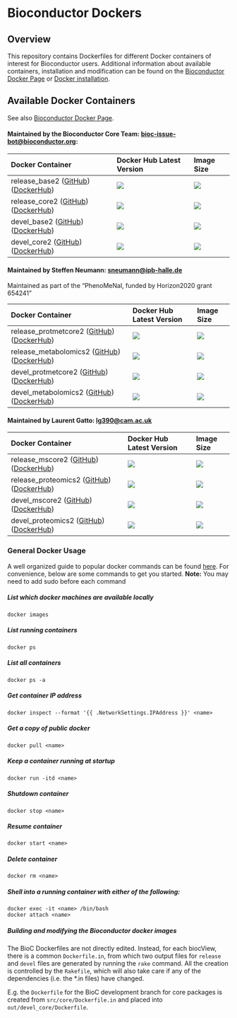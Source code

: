 
# Bioconductor Dockers #

## Overview ##

This repository contains Dockerfiles for different Docker containers of interest
for Bioconductor users.  Additional information about available containers,
installation and modification can be found on the [Bioconductor Docker
Page](http://bioconductor.org/help/docker/) or [Docker
installation](https://docs.docker.com/installation/).


## Available Docker Containers ##

See also [Bioconductor Docker Page](http://bioconductor.org/help/docker/).

#### Maintained by the Bioconductor Core Team: bioc-issue-bot@bioconductor.org:

| Docker Container  | Docker Hub Latest Version  | Image Size
| :------------------------- | :----------------- | :----------
| release_base2 ([GitHub](https://github.com/Bioconductor/bioc_docker/tree/master/out/release_base)) ([DockerHub](https://hub.docker.com/r/bioconductor/release_base2/)) | [![](https://images.microbadger.com/badges/version/bioconductor/release_base2:R3.4.0_Bioc3.5.svg)](https://hub.docker.com/r/bioconductor/release_base2/)  | [![](https://images.microbadger.com/badges/image/bioconductor/release_base2:R3.4.0_Bioc3.5.svg)](https://hub.docker.com/r/bioconductor/release_base2/)
| release_core2 ([GitHub](https://github.com/Bioconductor/bioc_docker/tree/master/out/release_core)) ([DockerHub](https://hub.docker.com/r/bioconductor/release_core2/)) | [![](https://images.microbadger.com/badges/version/bioconductor/release_core2:R3.4.0_Bioc3.5.svg)](https://hub.docker.com/r/bioconductor/release_core2/)  | [![](https://images.microbadger.com/badges/image/bioconductor/release_core2:R3.4.0_Bioc3.5.svg)](https://hub.docker.com/r/bioconductor/release_core2/)
| devel_base2 ([GitHub](https://github.com/Bioconductor/bioc_docker/tree/master/out/devel_base)) ([DockerHub](https://hub.docker.com/r/bioconductor/devel_base2/)) | [![](https://images.microbadger.com/badges/version/bioconductor/devel_base2.svg)](https://hub.docker.com/r/bioconductor/devel_base2/)  | [![](https://images.microbadger.com/badges/image/bioconductor/devel_base2.svg)](https://hub.docker.com/r/bioconductor/devel_base2/) 
| devel_core2 ([GitHub](https://github.com/Bioconductor/bioc_docker/tree/master/out/devel_core)) ([DockerHub](https://hub.docker.com/r/bioconductor/devel_core2/)) | [![](https://images.microbadger.com/badges/version/bioconductor/devel_core2.svg)](https://hub.docker.com/r/bioconductor/devel_core2/)  | [![](https://images.microbadger.com/badges/image/bioconductor/devel_core2.svg)](https://hub.docker.com/r/bioconductor/devel_core2/)


#### Maintained by Steffen Neumann: sneumann@ipb-halle.de
Maintained as part of the “PhenoMeNal, funded by Horizon2020 grant 654241”

| Docker Container  | Docker Hub Latest Version   | Image Size        
| :------------------------- | :------------------ | :---------- 
| release_protmetcore2 ([GitHub](https://github.com/Bioconductor/bioc_docker/tree/master/out/release_protmetcore)) ([DockerHub](https://hub.docker.com/r/bioconductor/release_protmetcore2/)) | [![](https://images.microbadger.com/badges/version/bioconductor/release_protmetcore2:R3.4.0_Bioc3.5.svg)](https://hub.docker.com/r/bioconductor/release_protmetcore2/) | [![](https://images.microbadger.com/badges/image/bioconductor/release_protmetcore2:R3.4.0_Bioc3.5.svg)](https://hub.docker.com/r/bioconductor/release_protmetcore2/)  
| release_metabolomics2 ([GitHub](https://github.com/Bioconductor/bioc_docker/tree/master/out/release_metabolomics)) ([DockerHub](https://hub.docker.com/r/bioconductor/release_metabolomics2/)) | [![](https://images.microbadger.com/badges/version/bioconductor/release_metabolomics2:R3.4.0_Bioc3.5.svg)](https://hub.docker.com/r/bioconductor/release_metabolomics2/) | [![](https://images.microbadger.com/badges/image/bioconductor/release_metabolomics2:R3.4.0_Bioc3.5.svg)](https://hub.docker.com/r/bioconductor/release_metabolomics2/)
| devel_protmetcore2 ([GitHub](https://github.com/Bioconductor/bioc_docker/tree/master/out/devel_protmetcore)) ([DockerHub](https://hub.docker.com/r/bioconductor/devel_protmetcore2/)) | [![](https://images.microbadger.com/badges/version/bioconductor/devel_protmetcore2.svg)](https://hub.docker.com/r/bioconductor/devel_protmetcore2/) | [![](https://images.microbadger.com/badges/image/bioconductor/devel_protmetcore2.svg)](https://hub.docker.com/r/bioconductor/devel_protmetcore2/)
| devel_metabolomics2 ([GitHub](https://github.com/Bioconductor/bioc_docker/tree/master/out/devel_metabolomics)) ([DockerHub](https://hub.docker.com/r/bioconductor/devel_metabolomics2/)) | [![](https://images.microbadger.com/badges/version/bioconductor/devel_metabolomics2.svg)](https://hub.docker.com/r/bioconductor/devel_metabolomics2/) | [![](https://images.microbadger.com/badges/image/bioconductor/devel_metabolomics2.svg)](https://hub.docker.com/r/bioconductor/devel_metabolomics2/)


#### Maintained by Laurent Gatto: lg390@cam.ac.uk

| Docker Container  | Docker Hub Latest Version   | Image Size        
| :------------------------- | :----------------- | :----------
| release_mscore2 ([GitHub](https://github.com/Bioconductor/bioc_docker/tree/master/out/release_mscore)) ([DockerHub](https://hub.docker.com/r/bioconductor/release_mscore2/)) | [![](https://images.microbadger.com/badges/version/bioconductor/release_mscore2:R3.4.0_Bioc3.5.svg)](https://hub.docker.com/r/bioconductor/release_mscore2/) | [![](https://images.microbadger.com/badges/image/bioconductor/release_mscore2:R3.4.0_Bioc3.5.svg)](https://hub.docker.com/r/bioconductor/release_mscore2/)  
| release_proteomics2 ([GitHub](https://github.com/Bioconductor/bioc_docker/tree/master/out/release_proteomics)) ([DockerHub](https://hub.docker.com/r/bioconductor/release_proteomics2/)) | [![](https://images.microbadger.com/badges/version/bioconductor/release_proteomics2:R3.4.0_Bioc3.5.svg)](https://hub.docker.com/r/bioconductor/release_proteomics2/) | [![](https://images.microbadger.com/badges/image/bioconductor/release_proteomics2:R3.4.0_Bioc3.5.svg)](https://hub.docker.com/r/bioconductor/release_proteomics2/)  
| devel_mscore2 ([GitHub](https://github.com/Bioconductor/bioc_docker/tree/master/out/devel_mscore)) ([DockerHub](https://hub.docker.com/r/bioconductor/devel_mscore2/)) | [![](https://images.microbadger.com/badges/version/bioconductor/devel_mscore2.svg)](https://hub.docker.com/r/bioconductor/devel_mscore2/) | [![](https://images.microbadger.com/badges/image/bioconductor/devel_mscore2.svg)](https://hub.docker.com/r/bioconductor/devel_mscore2/)
| devel_proteomics2 ([GitHub](https://github.com/Bioconductor/bioc_docker/tree/master/out/devel_proteomics)) ([DockerHub](https://hub.docker.com/r/bioconductor/devel_proteomics2/)) | [![](https://images.microbadger.com/badges/version/bioconductor/devel_proteomics2.svg)](https://hub.docker.com/r/bioconductor/devel_proteomics2/) | [![](https://images.microbadger.com/badges/image/bioconductor/devel_proteomics2.svg)](https://hub.docker.com/r/bioconductor/devel_proteomics2/)


### General Docker Usage

A well organized guide to popular docker commands can be found
[here](https://github.com/wsargent/docker-cheat-sheet). For convenience, below
are some commands to get you started.
**Note:** You may need to add sudo before each command

##### List which docker machines are available locally
    docker images
##### List running containers
    docker ps
##### List all containers
    docker ps -a
##### Get container IP address
    docker inspect --format '{{ .NetworkSettings.IPAddress }}' <name>
##### Get a copy of public docker 
    docker pull <name>
##### Keep a container running at startup
    docker run -itd <name>
##### Shutdown container
    docker stop <name>
##### Resume container
    docker start <name>

##### Delete container
    docker rm <name>
##### Shell into a running container with either of the following:
    docker exec -it <name> /bin/bash
    docker attach <name>

##### Building and modifying the Bioconductor docker images

The BioC Dockerfiles are not directly edited. Instead, 
for each biocView, there is a common `Dockerfile.in`,
from which two output files for `release` and `devel` files are generated by running 
the `rake` command. All the creation is controlled by the `Rakefile`, 
which will also take care if any of the dependencies (i.e. the *.in files) have changed.

E.g. the `Dockerfile` for the BioC development branch for core packages 
is created from `src/core/Dockerfile.in` and placed into 
`out/devel_core/Dockerfile`. 
